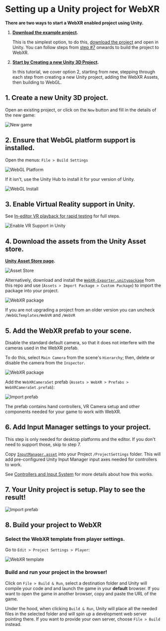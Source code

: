 # Setting up a Unity project for WebXR

**There are two ways to start a WebXR enabled project using Unity.**

1. **[Download the example project](https://github.com/mozilla/unity-webxr-export/archive/master.zip).**

    This is the simplest option, to do this, [download the project](https://github.com/mozilla/unity-webxr-export/archive/master.zip) and open in Unity. You can follow steps from [step #7](#7-build-your-project-to-webxr) onwards to build the project to WebXR.

2. **[Start by Creating a new Unity 3D Project](#1-create-a-new-unity-3d-project).**

    In this tutorial, we cover option 2, starting from new, stepping through each step from creating a new Unity project, adding the WebXR Assets, then building to WebGL.

## 1. Create a new Unity 3D project.

Open an existing project, or click on the `New` button and fill in the details of the new game:

![New game](./images/new-game.png)

## 2. Ensure that WebGL platform support is installed.

Open the menus: `File > Build Settings`

![WebGL Platform](./images/webgl-platform.png)

If it isn't, use the Unity Hub to install it for your version of Unity.

![WebGL Install](./images/webgl-hub.png)

## 3. Enable Virtual Reality support in Unity.

See [In-editor VR playback for rapid testing](./xr-testing.md) for full steps.

![Enable VR Support in Unity](images/unity-xr-settings.gif)

## 4. Download the assets from the Unity Asset store.

**[Unity Asset Store page](https://assetstore.unity.com/packages/templates/systems/webvr-assets-109152).**

![Asset Store](./images/asset-store.png)

Alternatively, download and install the [`WebXR-Exporter.unitypackage`](https://github.com/mozilla/unity-webvr-export/raw/master/WebXR-Exporter.unitypackage) from this repo and use (`Assets > Import Package > Custom Package`) to import the package into your project.

![WebXR package](./images/import-package.png)

If you are not upgrading a project from an older version you can uncheck `/WebGLTemplates/WebVR` and `/WebVR`

## 5. Add the WebXR prefab to your scene.

Disable the standard default camera, so that it does not interfere with the cameras used in the WebXR prefab.

To do this, select `Main Camera` from the scene's `Hierarchy`; then, delete or disable the camera from the `Inspector`.

![WebXR package](./images/disable-main-camera.png)

Add the `WebXRCameraSet` prefab (`Assets > WebXR > Prefabs > WebXRCameraSet.prefab`):

![Import prefab](./images/camera-prefab.gif)

The prefab contains hand controllers, VR Camera setup and other components needed for your game to work with WebXR. 

## 6. Add Input Manager settings to your project.

This step is only needed for desktop platforms and the editor. If you don't need to support those, skip to step 7.

Copy [`InputManager.asset`](https://github.com/mozilla/unity-webvr-export/raw/master/ProjectSettings/InputManager.asset) into your Project `/ProjectSettings` folder.  This will add pre-configured Unity Input Manager input axes needed for controllers to work.

See [Controllers and Input System](./controllers.md) for more details about how this works.

## 7. Your Unity project is setup. Play to see the result!

![Import prefab](./images/editor-play.gif)

## 8. Build your project to WebXR

### Select the WebXR template from player settings.

Go to `Edit > Project Settings > Player`:

![WebXR template](./images/webxr-template.png)

### Build and run your project in the browser!

Click on `File > Build & Run`, select a destination folder and Unity will compile your code and and launch the game in your **default** browser. If you want to open the game in another browser, copy and paste the URL of the game.

Under the hood, when clicking `Build & Run`, Unity will place all the needed files in the selected folder and will spin up a development web server pointing there. If you want to provide your own server, choose `File > Build` instead.

